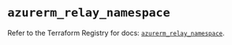 # `azurerm_relay_namespace`

Refer to the Terraform Registry for docs: [`azurerm_relay_namespace`](https://registry.terraform.io/providers/hashicorp/azurerm/4.8.0/docs/resources/relay_namespace).
